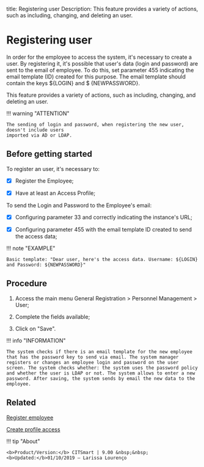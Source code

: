 title: Registering user
Description: This feature provides a variety of actions, such as including, changing, and deleting an user. 
# Registering user

In order for the employee to access the system, it's necessary to create a user. By registering it, it's possible that user's data (login and password) are sent to the email of employee. To do this, set parameter 455 indicating the email template (ID) created for this purpose. The email template should contain the keys ${LOGIN} and $ {NEWPASSWORD}.

This feature provides a variety of actions, such as including, changing, and deleting an user.

!!! warning "ATTENTION"

    The sending of login and password, when registering the new user, doesn't include users 
    imported via AD or LDAP.

## Before getting started

To register an user, it's necessary to:

- [X] Register the Employee;

- [X] Have at least an Access Profile;

To send the Login and Password to the Employee's email:

- [X] Configuring parameter 33 and correctly indicating the instance's URL;

- [X] Configuring parameter 455 with the email template ID created to send the access data;

!!! note "EXAMPLE"

    Basic template: "Dear user, here's the access data. Username: ${LOGIN} and Password: ${NEWPASSWORD}"

## Procedure

1.  Access the main menu General Registration \> Personnel Management \> User;

2.  Complete the fields available;

3.  Click on "Save".

!!! info "INFORMATION"

    The system checks if there is an email template for the new employee that has the password key to send via email. The system manager registers or changes an employee login and password on the user screen. The system checks whether: the system uses the password policy and whether the user is LDAP or not. The system allows to enter a new password. After saving, the system sends by email the new data to the employee.


Related
-----------

[Register employee](/en-us/citsmart-platform-8/initial-settings/access-settings/user/register-employee.html)

[Create profile access](/en-us/citsmart-platform-8/initial-settings/access-settings/profile/create-profile-access.html)

!!! tip "About"

    <b>Product/Version:</b> CITSmart | 9.00 &nbsp;&nbsp;
    <b>Updated:</b>01/10/2019 – Larissa Lourenço

